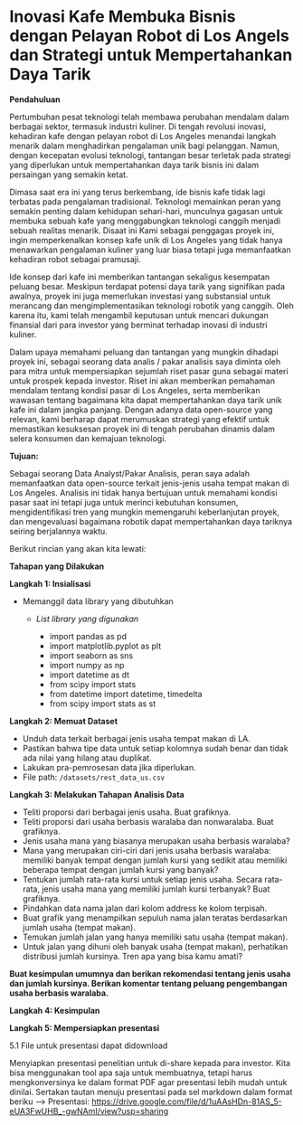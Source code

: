 # Inovasi Kafe Membuka Bisnis dengan Pelayan Robot di Los Angels dan Strategi untuk Mempertahankan Daya Tarik
**Pendahuluan <a id='intro'></a>**

Pertumbuhan pesat teknologi telah membawa perubahan mendalam dalam berbagai sektor, termasuk industri kuliner. Di tengah revolusi inovasi, kehadiran kafe dengan pelayan robot di Los Angeles menandai langkah menarik dalam menghadirkan pengalaman unik bagi pelanggan. Namun, dengan kecepatan evolusi teknologi, tantangan besar terletak pada strategi yang diperlukan untuk mempertahankan daya tarik bisnis ini dalam persaingan yang semakin ketat.

Dimasa saat era ini yang terus berkembang, ide bisnis kafe tidak lagi terbatas pada pengalaman tradisional. Teknologi memainkan peran yang semakin penting dalam kehidupan sehari-hari, munculnya gagasan untuk membuka sebuah kafe yang menggabungkan teknologi canggih menjadi sebuah realitas menarik. Disaat ini Kami sebagai penggagas proyek ini, ingin memperkenalkan konsep kafe unik di Los Angeles yang tidak hanya menawarkan pengalaman kuliner yang luar biasa tetapi juga memanfaatkan kehadiran robot sebagai pramusaji.

Ide konsep dari kafe ini memberikan tantangan sekaligus kesempatan peluang besar. Meskipun terdapat potensi daya tarik yang signifikan pada awalnya, proyek ini juga memerlukan investasi yang substansial untuk merancang dan mengimplementasikan teknologi robotik yang canggih. Oleh karena itu, kami telah mengambil keputusan untuk mencari dukungan finansial dari para investor yang berminat terhadap inovasi di industri kuliner.

Dalam upaya memahami peluang dan tantangan yang mungkin dihadapi proyek ini, sebagai seorang data analis / pakar analisis saya diminta oleh para mitra untuk mempersiapkan sejumlah riset pasar guna sebagai materi untuk prospek kepada investor. Riset ini akan memberikan pemahaman mendalam tentang kondisi pasar di Los Angeles, serta memberikan wawasan tentang bagaimana kita dapat mempertahankan daya tarik unik kafe ini dalam jangka panjang. Dengan adanya data open-source yang relevan, kami berharap dapat merumuskan strategi yang efektif untuk memastikan kesuksesan proyek ini di tengah perubahan dinamis dalam selera konsumen dan kemajuan teknologi.

**Tujuan:**

Sebagai seorang Data Analyst/Pakar Analisis, peran saya adalah memanfaatkan data open-source terkait jenis-jenis usaha tempat makan di Los Angeles. Analisis ini tidak hanya bertujuan untuk memahami kondisi pasar saat ini tetapi juga untuk merinci kebutuhan konsumen, mengidentifikasi tren yang mungkin memengaruhi keberlanjutan proyek, dan mengevaluasi bagaimana robotik dapat mempertahankan daya tariknya seiring berjalannya waktu.

Berikut rincian yang akan kita lewati:

**Tahapan yang Dilakukan**

**Langkah 1: Insialisasi**

- Memanggil data library yang dibutuhkan

  - *List library yang digunakan*
  
     * import pandas as pd
     * import matplotlib.pyplot as plt
     * import seaborn as sns
     * import numpy as np
     * import datetime as dt
     * from scipy import stats
     * from datetime import datetime, timedelta
     * from scipy import stats as st
     
**Langkah 2: Memuat Dataset**

- Unduh data terkait berbagai jenis usaha tempat makan di LA. 
- Pastikan bahwa tipe data untuk setiap kolomnya sudah benar dan tidak ada nilai yang hilang atau duplikat. 
- Lakukan pra-pemrosesan data jika diperlukan. 
- File path: `/datasets/rest_data_us.csv`

**Langkah 3: Melakukan Tahapan Analisis Data**

- Teliti proporsi dari berbagai jenis usaha. Buat grafiknya.
- Teliti proporsi dari usaha berbasis waralaba dan nonwaralaba. Buat grafiknya.
- Jenis usaha mana yang biasanya merupakan usaha berbasis waralaba?
- Mana yang merupakan ciri-ciri dari jenis usaha berbasis waralaba: memiliki banyak tempat dengan jumlah kursi yang sedikit atau memiliki beberapa tempat dengan jumlah kursi yang banyak?
- Tentukan jumlah rata-rata kursi untuk setiap jenis usaha. Secara rata-rata, jenis usaha mana yang memiliki jumlah kursi terbanyak? Buat grafiknya.
- Pindahkan data nama jalan dari kolom address ke kolom terpisah.
- Buat grafik yang menampilkan sepuluh nama jalan teratas berdasarkan jumlah usaha (tempat makan).
- Temukan jumlah jalan yang hanya memiliki satu usaha (tempat makan).
- Untuk jalan yang dihuni oleh banyak usaha (tempat makan), perhatikan distribusi jumlah kursinya. Tren apa yang bisa kamu amati?

**Buat kesimpulan umumnya dan berikan rekomendasi tentang jenis usaha dan jumlah kursinya. Berikan komentar tentang peluang pengembangan usaha berbasis waralaba.**

**Langkah 4: Kesimpulan**

**Langkah 5: Mempersiapkan presentasi**

5.1  File untuk presentasi dapat didownload

Menyiapkan presentasi penelitian untuk di-share kepada para investor. Kita bisa menggunakan tool apa saja untuk membuatnya, tetapi harus mengkonversinya ke dalam format PDF agar presentasi lebih mudah untuk dinilai. Sertakan tautan menuju presentasi pada sel markdown dalam format beriku --> Presentasi: https://drive.google.com/file/d/1uAAsHDn-81AS_5-eUA3FwUHB_-gwNAmI/view?usp=sharing
